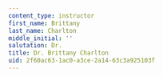 ```yaml
---
content_type: instructor
first_name: Brittany
last_name: Charlton
middle_initial: ''
salutation: Dr.
title: Dr. Brittany Charlton
uid: 2f60ac63-1ac0-a3ce-2a14-63c3a925103f
---
```

